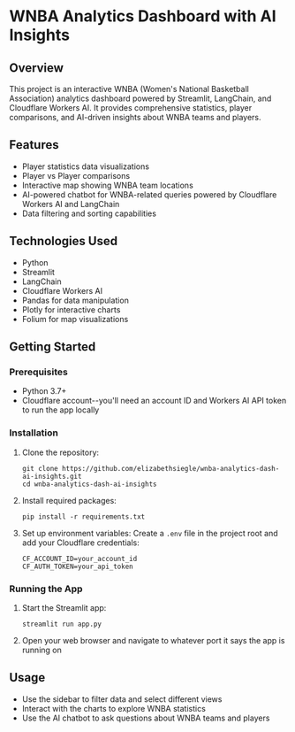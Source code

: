 # WNBA Analytics Dashboard with AI Insights

## Overview

This project is an interactive WNBA (Women's National Basketball Association) analytics dashboard powered by Streamlit, LangChain, and Cloudflare Workers AI. It provides comprehensive statistics, player comparisons, and AI-driven insights about WNBA teams and players.

## Features

- Player statistics data visualizations
- Player vs Player comparisons
- Interactive map showing WNBA team locations
- AI-powered chatbot for WNBA-related queries powered by Cloudflare Workers AI and LangChain
- Data filtering and sorting capabilities

## Technologies Used

- Python
- Streamlit
- LangChain
- Cloudflare Workers AI
- Pandas for data manipulation
- Plotly for interactive charts
- Folium for map visualizations

## Getting Started

### Prerequisites

- Python 3.7+
- Cloudflare account--you'll need an account ID and Workers AI API token to run the app locally

### Installation

1. Clone the repository:
   ```
   git clone https://github.com/elizabethsiegle/wnba-analytics-dash-ai-insights.git
   cd wnba-analytics-dash-ai-insights
   ```

2. Install required packages:
   ```
   pip install -r requirements.txt
   ```

3. Set up environment variables:
   Create a `.env` file in the project root and add your Cloudflare credentials:
   ```
   CF_ACCOUNT_ID=your_account_id
   CF_AUTH_TOKEN=your_api_token
   ```

### Running the App

1. Start the Streamlit app:
   ```
   streamlit run app.py
   ```

2. Open your web browser and navigate to whatever port it says the app is running on

## Usage

- Use the sidebar to filter data and select different views
- Interact with the charts to explore WNBA statistics
- Use the AI chatbot to ask questions about WNBA teams and players